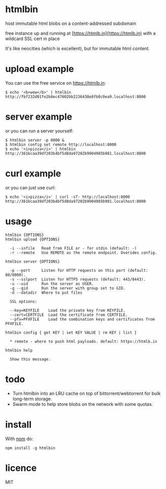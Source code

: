 # htmlbin

host immutable html blobs on a content-addressed subdomain

free instance up and running at [https://htmlb.in](https://htmlb.in)
with a wildcard SSL cert in place

It's like neocities (which is excellent), but for immutable html content.

# upload example

You can use the free service on https://htmlb.in:

```
$ echo '<b>wow</b>' | htmlbin
http://fbf232d01fe2b8ec47602bb2236438e8fb0c0ea9.localhost:8000
```

# server example

or you can run a server yourself:

```
$ htmlbin server -p 8000 &
$ htmlbin config set remote http://localhost:8000
$ echo '<i>pizza</i>' | htmlbin
http://361bcaa39df203b4bf5d8da97202b9904985b981.localhost:8000
```

# curl example

or you can just use curl:

```
$ echo '<i>pizza</i>' | curl -sT- http://localhost:8000
http://361bcaa39df203b4bf5d8da97202b9904985b981.localhost:8000
```

# usage

```
htmlbin {OPTIONS}
htmlbin upload {OPTIONS}

  -i --infile   Read from FILE or - for stdin (default: -)
  -r --remote   Use REMOTE as the remote endpoint. Overides config.

htmlbin server {OPTIONS}

  -p --port     Listen for HTTP requests on this port (default: 80/8000).
  -s --sslport  Listen for HTTPS requests (default: 443/8443).
  -u --uid      Run the server as USER.
  -g --gid      Run the server with group set to GID.
  -d --datadir  Where to put files
 
  SSL options:

  --key=KEYFILE    Load the private key from KEYFILE.
  --cert=CERTFILE  Load the certificate from CERTFILE.
  --pfx=PFXFILE    Load the combination keys and certificates from PFXFILE.

htmlbin config { get KEY | set KEY VALUE | rm KEY | list }

  * remote - where to push html payloads. default: https://htmlb.in

htmlbin help

  Show this message.

```

# todo

* Turn htmlbin into an LRU cache on top of bittorrent/webtorrent for bulk
long-term storage.
* Swarm mode to help store blobs on the network with some quotas.

# install

With [npm](https://npmjs.org) do:

```
npm install -g htmlbin
```

# licence

MIT
